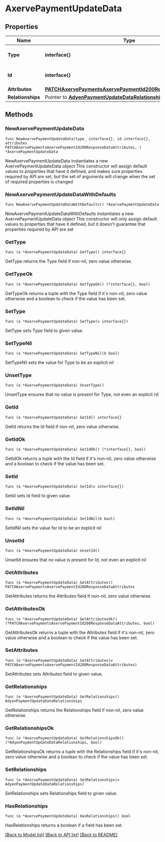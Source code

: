 # AxervePaymentUpdateData

## Properties

Name | Type | Description | Notes
------------ | ------------- | ------------- | -------------
**Type** | **interface{}** | The resource&#39;s type | 
**Id** | **interface{}** | The resource&#39;s id | 
**Attributes** | [**PATCHAxervePaymentsAxervePaymentId200ResponseDataAttributes**](PATCHAxervePaymentsAxervePaymentId200ResponseDataAttributes.md) |  | 
**Relationships** | Pointer to [**AdyenPaymentUpdateDataRelationships**](AdyenPaymentUpdateDataRelationships.md) |  | [optional] 

## Methods

### NewAxervePaymentUpdateData

`func NewAxervePaymentUpdateData(type_ interface{}, id interface{}, attributes PATCHAxervePaymentsAxervePaymentId200ResponseDataAttributes, ) *AxervePaymentUpdateData`

NewAxervePaymentUpdateData instantiates a new AxervePaymentUpdateData object
This constructor will assign default values to properties that have it defined,
and makes sure properties required by API are set, but the set of arguments
will change when the set of required properties is changed

### NewAxervePaymentUpdateDataWithDefaults

`func NewAxervePaymentUpdateDataWithDefaults() *AxervePaymentUpdateData`

NewAxervePaymentUpdateDataWithDefaults instantiates a new AxervePaymentUpdateData object
This constructor will only assign default values to properties that have it defined,
but it doesn't guarantee that properties required by API are set

### GetType

`func (o *AxervePaymentUpdateData) GetType() interface{}`

GetType returns the Type field if non-nil, zero value otherwise.

### GetTypeOk

`func (o *AxervePaymentUpdateData) GetTypeOk() (*interface{}, bool)`

GetTypeOk returns a tuple with the Type field if it's non-nil, zero value otherwise
and a boolean to check if the value has been set.

### SetType

`func (o *AxervePaymentUpdateData) SetType(v interface{})`

SetType sets Type field to given value.


### SetTypeNil

`func (o *AxervePaymentUpdateData) SetTypeNil(b bool)`

 SetTypeNil sets the value for Type to be an explicit nil

### UnsetType
`func (o *AxervePaymentUpdateData) UnsetType()`

UnsetType ensures that no value is present for Type, not even an explicit nil
### GetId

`func (o *AxervePaymentUpdateData) GetId() interface{}`

GetId returns the Id field if non-nil, zero value otherwise.

### GetIdOk

`func (o *AxervePaymentUpdateData) GetIdOk() (*interface{}, bool)`

GetIdOk returns a tuple with the Id field if it's non-nil, zero value otherwise
and a boolean to check if the value has been set.

### SetId

`func (o *AxervePaymentUpdateData) SetId(v interface{})`

SetId sets Id field to given value.


### SetIdNil

`func (o *AxervePaymentUpdateData) SetIdNil(b bool)`

 SetIdNil sets the value for Id to be an explicit nil

### UnsetId
`func (o *AxervePaymentUpdateData) UnsetId()`

UnsetId ensures that no value is present for Id, not even an explicit nil
### GetAttributes

`func (o *AxervePaymentUpdateData) GetAttributes() PATCHAxervePaymentsAxervePaymentId200ResponseDataAttributes`

GetAttributes returns the Attributes field if non-nil, zero value otherwise.

### GetAttributesOk

`func (o *AxervePaymentUpdateData) GetAttributesOk() (*PATCHAxervePaymentsAxervePaymentId200ResponseDataAttributes, bool)`

GetAttributesOk returns a tuple with the Attributes field if it's non-nil, zero value otherwise
and a boolean to check if the value has been set.

### SetAttributes

`func (o *AxervePaymentUpdateData) SetAttributes(v PATCHAxervePaymentsAxervePaymentId200ResponseDataAttributes)`

SetAttributes sets Attributes field to given value.


### GetRelationships

`func (o *AxervePaymentUpdateData) GetRelationships() AdyenPaymentUpdateDataRelationships`

GetRelationships returns the Relationships field if non-nil, zero value otherwise.

### GetRelationshipsOk

`func (o *AxervePaymentUpdateData) GetRelationshipsOk() (*AdyenPaymentUpdateDataRelationships, bool)`

GetRelationshipsOk returns a tuple with the Relationships field if it's non-nil, zero value otherwise
and a boolean to check if the value has been set.

### SetRelationships

`func (o *AxervePaymentUpdateData) SetRelationships(v AdyenPaymentUpdateDataRelationships)`

SetRelationships sets Relationships field to given value.

### HasRelationships

`func (o *AxervePaymentUpdateData) HasRelationships() bool`

HasRelationships returns a boolean if a field has been set.


[[Back to Model list]](../README.md#documentation-for-models) [[Back to API list]](../README.md#documentation-for-api-endpoints) [[Back to README]](../README.md)


